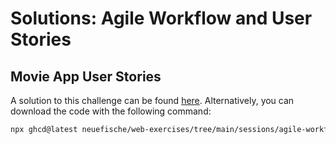 # Solutions: Agile Workflow and User Stories

## Movie App User Stories

A solution to this challenge can be found [here](https://github.com/neuefische/web-exercises/tree/main/sessions/agile-workflow-and-user-stories/movie-app_solution). Alternatively, you can download the code with the following command:

```bash
npx ghcd@latest neuefische/web-exercises/tree/main/sessions/agile-workflow-and-user-stories/movie-app_solution
```
